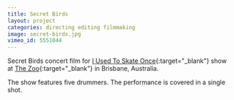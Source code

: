 ```yaml
---
title: Secret Birds
layout: project
categories: directing editing filmmaking
image: secret-birds.jpg
vimeo_id: 5551044
---
```


Secret Birds concert film for [I Used To Skate Once][skate]{:target="_blank"}
show at [The Zoo][zoo]{:target="_blank"} in Brisbane, Australia.

The show features five drummers. The performance is covered in a single shot.

[skate]: http://skateonce.blogspot.com
[zoo]: http://thezoo.com.au
